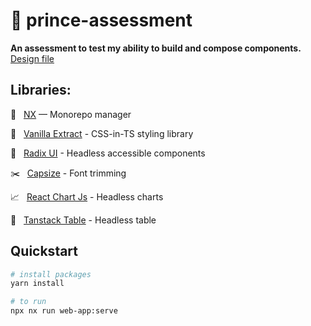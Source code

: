 # 📝 prince-assessment

**An assessment to test my ability to build and compose components.** [Design file](https://www.figma.com/file/ogmqYR5Quhaz71cRo58I8c/assessment-design-file?node-id=0%3A46)

## Libraries:

🧰 &nbsp; [NX](https://nx.dev/) — Monorepo manager

🎨 &nbsp; [Vanilla Extract](https://vanilla-extract.style) - CSS-in-TS styling library

🧱 &nbsp; [Radix UI](https://www.radix-ui.com/) - Headless accessible components

✂️ &nbsp; [Capsize](https://seek-oss.github.io/capsize/) - Font trimming

📈 &nbsp; [React Chart Js](https://react-chartjs-2.js.org/) - Headless charts

🏓 &nbsp; [Tanstack Table](https://tanstack.com/table/v8) - Headless table

## Quickstart

```sh
# install packages
yarn install

# to run
npx nx run web-app:serve 
